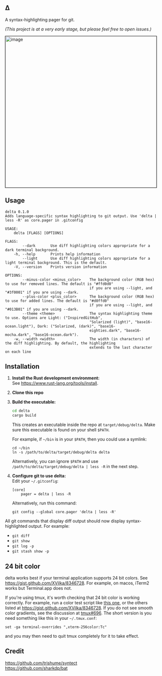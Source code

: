 ## Δ
  A syntax-highlighting pager for git.

  _(This project is at a very early stage, but please feel free to open issues.)_

<img width=500px style="border: 1px solid black"
    src="https://user-images.githubusercontent.com/52205/60282969-230d2c80-98d6-11e9-8656-09073c8a0985.png"
    alt="image" />

## Usage
```
delta 0.1.0
Adds language-specific syntax highlighting to git output. Use 'delta | less -R' as core.pager in .gitconfig

USAGE:
    delta [FLAGS] [OPTIONS]

FLAGS:
        --dark       Use diff highlighting colors appropriate for a dark terminal background.
    -h, --help       Prints help information
        --light      Use diff highlighting colors appropriate for a light terminal background. This is the default.
    -V, --version    Prints version information

OPTIONS:
        --minus-color <minus_color>    The background color (RGB hex) to use for removed lines. The default is "#ffd0d0"
                                       if you are using --light, and "#3f0001" if you are using --dark.
        --plus-color <plus_color>      The background color (RGB hex) to use for added lines. The default is "#d0ffd0"
                                       if you are using --light, and "#013B01" if you are using --dark.
        --theme <theme>                The syntax highlighting theme to use. Options are Light: ("InspiredGitHub",
                                       "Solarized (light)", "base16-ocean.light"), Dark: ("Solarized, (dark)", "base16-
                                       eighties.dark", "base16-mocha.dark", "base16-ocean.dark").
    -w, --width <width>                The width (in characters) of the diff highlighting. By default, the highlighting
                                       extends to the last character on each line
```

## Installation

1. **Install the Rust development environment:**<br>
    See https://www.rust-lang.org/tools/install.

2. **Clone this repo**<br>

3. **Build the executable:**<br>
    ```sh
    cd delta
    cargo build
    ```
    This creates an executable inside the repo at `target/debug/delta`. Make sure this executable is found on your shell
    `$PATH`.

    For example, if `~/bin` is in your `$PATH`, then you could use a symlink:
    ```
    cd ~/bin
    ln -s /path/to/delta/target/debug/delta delta
    ```

    Alternatively, you can ignore `$PATH` and use
    `/path/to/delta/target/debug/delta | less -R` in the next step.

4. **Configure git to use delta:**<br>
    Edit your `~/.gitconfig`:
    ```
    [core]
        pager = delta | less -R
    ```
    Alternatively, run this command:
    ```
    git config --global core.pager 'delta | less -R'
    ```

All git commands that display diff output should now display syntax-highlighted output. For example:
  - `git diff`
  - `git show`
  - `git log -p`
  - `git stash show -p`

## 24 bit color

  delta works best if your terminal application supports 24 bit colors. See https://gist.github.com/XVilka/8346728. For example, on macos, iTerm2 works but Terminal.app does not.

  If you're using tmux, it's worth checking that 24 bit color is  working correctly. For example, run a color test script like [this  one](https://gist.githubusercontent.com/lifepillar/09a44b8cf0f9397465614e622979107f/raw/24-bit-color.sh),  or the others listed at https://gist.github.com/XVilka/8346728. If  you do not see smooth color gradients, see the discussion at  [tmux#696](https://github.com/tmux/tmux/issues/696). The short  version is you need something like this in your `~/.tmux.conf`:
  ```
  set -ga terminal-overrides ",xterm-256color:Tc"
  ```
  and you may then  need to quit tmux completely for it to take effect.

## Credit
  https://github.com/trishume/syntect<br>
  https://github.com/sharkdp/bat
